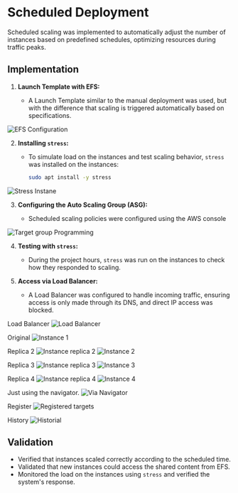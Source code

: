 # Scheduled Deployment

Scheduled scaling was implemented to automatically adjust the number of instances based on predefined schedules, optimizing resources during traffic peaks.

## Implementation

1. **Launch Template with EFS:**

   - A Launch Template similar to the manual deployment was used, but with the difference that scaling is triggered automatically based on specifications.

![EFS Configuration](../images/EFS.jpg)

2. **Installing `stress`:**

   - To simulate load on the instances and test scaling behavior, `stress` was installed on the instances:
     ```bash
     sudo apt install -y stress
     ```

![Stress Instane](../images/stress_instance.jpg)

3. **Configuring the Auto Scaling Group (ASG):**

   - Scheduled scaling policies were configured using the AWS console

![Target group Programming](../images/target_group_programming.jpg)

4. **Testing with `stress`:**

   - During the project hours, `stress` was run on the instances to check how they responded to scaling.

5. **Access via Load Balancer:**
   - A Load Balancer was configured to handle incoming traffic, ensuring access is only made through its DNS, and direct IP access was blocked.

Load Balancer
![Load Balancer](../images/load_balancer.jpg)

Original
![Instance 1](../images/instance_1.jpg)

Replica 2
![Instance replica 2](../images/instance_replica_2.jpg)
![Instance 2](../images/instance_2.jpg)

Replica 3
![Instance replica 3](../images/instance_replica_3.jpg)
![Instance 3](../images/instance_3.jpg)

Replica 4
![Instance replica 4](../images/instance_replica_4.jpg)
![Instance 4](../images/instance_4.jpg)

Just using the navigator.
![Via Navigator](../images/navegator.jpg)

Register
![Registered targets](../images/registered_targets.jpg)

History
![Historial](../images/historial_prgm.jpg)

## Validation

- Verified that instances scaled correctly according to the scheduled time.
- Validated that new instances could access the shared content from EFS.
- Monitored the load on the instances using `stress` and verified the system's response.
